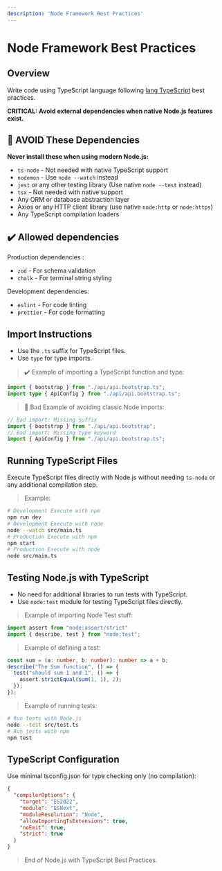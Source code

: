 ```yaml
---
description: 'Node Framework Best Practices'
---
```

# Node Framework Best Practices

## Overview

Write code using TypeScript language following [lang TypeScript](/.github/instructions/lng-typescript.instructions.md) best practices.

**CRITICAL: Avoid external dependencies when native Node.js features exist.**

## 🚫 AVOID These Dependencies

**Never install these when using modern Node.js:**
- `ts-node` - Not needed with native TypeScript support
- `nodemon` - Use `node --watch` instead
- `jest` or any other testing library  (Use native `node --test` instead)
- `tsx` - Not needed with native support
- Any ORM or database abstraction layer 
- Axios or any HTTP client library (use native `node:http` or `node:https`)
- Any TypeScript compilation loaders

## ✔️ Allowed dependencies

Production dependencies :

- `zod` - For schema validation
- `chalk` - For terminal string styling

Development dependencies:
- `eslint` - For code linting
- `prettier` - For code formatting

## Import Instructions

- Use the `.ts` suffix for TypeScript files.
- Use `type` for type imports.

> ✔️ Example of importing a TypeScript function and type:
```ts
import { bootstrap } from "./api/api.bootstrap.ts";
import type { ApiConfig } from "./api/api.bootstrap.ts";
```

> 🚫 Bad Example of avoiding classic Node imports:
```ts
// Bad import: Missing suffix
import { bootstrap } from "./api/api.bootstrap";
// Bad import: Missing type keyword
import { ApiConfig } from "./api/api.bootstrap.ts";
```

## Running TypeScript Files

Execute TypeScript files directly with Node.js without needing `ts-node` or any additional compilation step. 

> Example:
```bash
# Development Execute with npm
npm run dev
# Development Execute with node
node --watch src/main.ts
# Production Execute with npm
npm start
# Production Execute with node
node src/main.ts
```

## Testing Node.js with TypeScript

- No need for additional libraries to run tests with TypeScript. 
- Use `node:test` module for testing TypeScript files directly.

> Example of importing Node Test stuff:
```ts
import assert from "node:assert/strict"
import { describe, test } from "node:test";
```

> Example of defining a test:
```ts
const sum = (a: number, b: number): number => a + b;
describe("The Sum function", () => {
  test("should sum 1 and 1", () => {
    assert.strictEqual(sum(1, 1), 2);
  });
});
```

> Example of running tests:
```bash
# Run tests with Node.js
node --test src/test.ts
# Run tests with npm
npm test
```

## TypeScript Configuration

Use minimal tsconfig.json for type checking only (no compilation):

```json
{
  "compilerOptions": {
    "target": "ES2022",
    "module": "ESNext",
    "moduleResolution": "Node",
    "allowImportingTsExtensions": true,
    "noEmit": true,
    "strict": true
  }
}
```

> End of Node.js with TypeScript Best Practices.